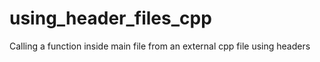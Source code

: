 # using_header_files_cpp
Calling a function inside main file from an external cpp file using headers
